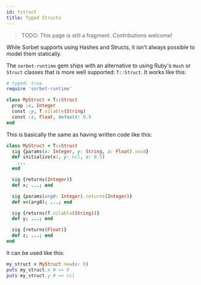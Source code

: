 ```yaml
---
id: tstruct
title: Typed Structs
---
```


> TODO: This page is still a fragment. Contributions welcome!

While Sorbet supports using Hashes and Structs, it isn't always possible to
model them statically.

The `sorbet-runtime` gem ships with an alternative to using Ruby's `Hash` or
`Struct` classes that is more well supported: `T::Struct`. It works like this:

```ruby
# typed: true
require 'sorbet-runtime'

class MyStruct < T::Struct
  prop :x, Integer
  const :y, T.nilable(String)
  const :z, Float, default: 0.5
end
```

This is basically the same as having written code like this:

```ruby
class MyStruct < T::Struct
  sig {params(x: Integer, y: String, z: Float).void}
  def initialize(x:, y: nil, z: 0.5)
    ...
  end

  sig {returns(Integer)}
  def x; ...; end

  sig {params(arg0: Integer).returns(Integer)}
  def x=(arg0); ...; end

  sig {returns(T.nilable(String))}
  def y; ...; end

  sig {returns(Float)}
  def z; ...; end
end
```

It can be used like this:

```ruby
my_struct = MyStruct.new(x: 0)
puts my_struct.x # => 0
puts my_struct.y # => nil
```

